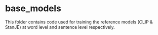 # base_models

This folder contains code used for training the reference models (CLIP & StanJE) at word level and sentence level respectively.

# 